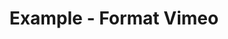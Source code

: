 ---
date:  ""
draft: false
title: "Example - Format Vimeo"
thumb:
    image: "cover.jpg"
    anima: ""
    video: ""
layout: ""
weight: 4
lister: 3
format:
    media: "embed"
    model: "vimeo"
    datum: "1109095185"
    links:
        youtube: "https://www.youtube.com/watch?v=WJYF8Osd8XY"
        spotify: "https://www.youtube.com/watch?v=WJYF8Osd8XY"
require:
    - prop: "linux"
      name: "linux"
      icon: ""
      desc: "Suspendisse condimentum ipsum vel mi luctus, nec ornare est porttitor."
metadata:
    index: false
    thumb: "cover.jpg"
    group: []
    author: ["Al Muhdil Karim"]
description: "Lorem ipsum dolor sit amet, consectetur adipiscing elit. Etiam aliquam libero et magna suscipit vestibulum. Suspendisse condimentum ipsum vel mi luctus, nec ornare est porttitor."
---